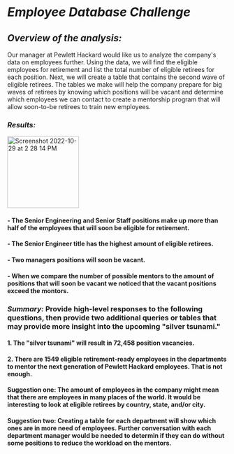 # *Employee Database Challenge*

## *Overview of the analysis:* 

  Our manager at Pewlett Hackard would like us to analyze the company's 
  data on employees further. Using the data, we will find the eligible employees 
  for retirement and list the total number of eligible retirees for each 
  position. Next, we will create a table that contains the second wave of 
  eligible retirees. The tables we make will help the company prepare for big 
  waves of retirees by knowing which positions will be vacant and determine which 
  employees we can contact to create a mentorship program that will allow 
  soon-to-be retirees to train new employees. 


### *Results:* 

<img width="164" alt="Screenshot 2022-10-29 at 2 28 14 PM" src="https://user-images.githubusercontent.com/108249510/198853046-a8e35547-de63-4f63-b4dd-98b39b6288c7.png">

#### - The Senior Engineering and Senior Staff positions make up more than half of the employees that will soon be eligible for retirement.

#### - The Senior Engineer title has the highest amount of eligible retirees.

#### - Two managers positions will soon be vacant. 

#### -  When we compare the number of possible mentors to the amount of positions that will soon be vacant we noticed that the vacant positions exceed the montors. 


### *Summary:* Provide high-level responses to the following questions, then provide two additional queries or tables that may provide more insight into the upcoming "silver tsunami."

####    1. The "silver tsunami" will result in 72,458 position vacancies. 

####    2. There are 1549 eligible retirement-ready employees in the departments to mentor the next generation of Pewlett Hackard employees. That is not enough.
    
####    Suggestion one: The amount of employees in the company might mean that there are employees in many places of the world. It would be interesting to look at eligible retirees by country, state, and/or city. 

####    Suggestion two: Creating a table for each department will show which ones are in more need of employees. Further conversation with each department manager would be needed to determin if they can do without some positions to reduce the workload on the mentors.


